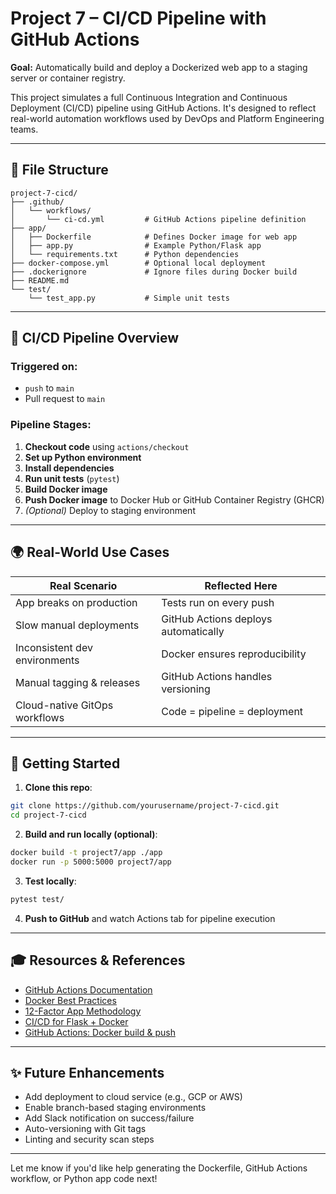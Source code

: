 # Project 7 – CI/CD Pipeline with GitHub Actions

**Goal:** Automatically build and deploy a Dockerized web app to a staging server or container registry.

This project simulates a full Continuous Integration and Continuous Deployment (CI/CD) pipeline using GitHub Actions. It's designed to reflect real-world automation workflows used by DevOps and Platform Engineering teams.

---

## 📁 File Structure

```plaintext
project-7-cicd/
├── .github/
│   └── workflows/
│       └── ci-cd.yml         # GitHub Actions pipeline definition
├── app/
│   ├── Dockerfile            # Defines Docker image for web app
│   ├── app.py                # Example Python/Flask app
│   └── requirements.txt      # Python dependencies
├── docker-compose.yml        # Optional local deployment
├── .dockerignore             # Ignore files during Docker build
├── README.md
└── test/
    └── test_app.py           # Simple unit tests
```

---

## 🚀 CI/CD Pipeline Overview

### Triggered on:

* `push` to `main`
* Pull request to `main`

### Pipeline Stages:

1. **Checkout code** using `actions/checkout`
2. **Set up Python environment**
3. **Install dependencies**
4. **Run unit tests** (`pytest`)
5. **Build Docker image**
6. **Push Docker image** to Docker Hub or GitHub Container Registry (GHCR)
7. *(Optional)* Deploy to staging environment

---

## 🌍 Real-World Use Cases

| Real Scenario                 | Reflected Here                       |
| ----------------------------- | ------------------------------------ |
| App breaks on production      | Tests run on every push              |
| Slow manual deployments       | GitHub Actions deploys automatically |
| Inconsistent dev environments | Docker ensures reproducibility       |
| Manual tagging & releases     | GitHub Actions handles versioning    |
| Cloud-native GitOps workflows | Code = pipeline = deployment         |

---

## 🚓 Getting Started

1. **Clone this repo**:

```bash
git clone https://github.com/yourusername/project-7-cicd.git
cd project-7-cicd
```

2. **Build and run locally (optional)**:

```bash
docker build -t project7/app ./app
docker run -p 5000:5000 project7/app
```

3. **Test locally**:

```bash
pytest test/
```

4. **Push to GitHub** and watch Actions tab for pipeline execution

---

## 🎓 Resources & References

* [GitHub Actions Documentation](https://docs.github.com/en/actions)
* [Docker Best Practices](https://docs.docker.com/develop/develop-images/dockerfile_best-practices/)
* [12-Factor App Methodology](https://12factor.net/)
* [CI/CD for Flask + Docker](https://testdriven.io/blog/flask-docker-heroku/)
* [GitHub Actions: Docker build & push](https://github.com/docker/build-push-action)

---

## ✨ Future Enhancements

* Add deployment to cloud service (e.g., GCP or AWS)
* Enable branch-based staging environments
* Add Slack notification on success/failure
* Auto-versioning with Git tags
* Linting and security scan steps

---

Let me know if you'd like help generating the Dockerfile, GitHub Actions workflow, or Python app code next!
